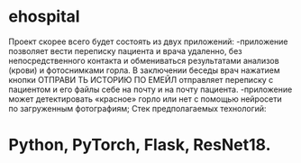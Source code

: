 # ehospital


Проект скорее всего будет состоять из двух приложений:
-приложение позволяет вести переписку пациента и врача удаленно, без непосредственного контакта и обмениваться результатами анализов (крови) и фотоснимками горла. В заключении беседы врач нажатием кнопки ОТПРАВИ ТЬ ИСТОРИЮ ПО ЕМЕЙЛ отправляет переписку с пациентом и его файлы себе на почту и на почту пациента.
-приложение может детектировать «красное» горло или нет с помощью нейросети по загруженным фотографиям;
Стек предполагаемых технологий:
# Python, PyTorch, Flask, ResNet18.
